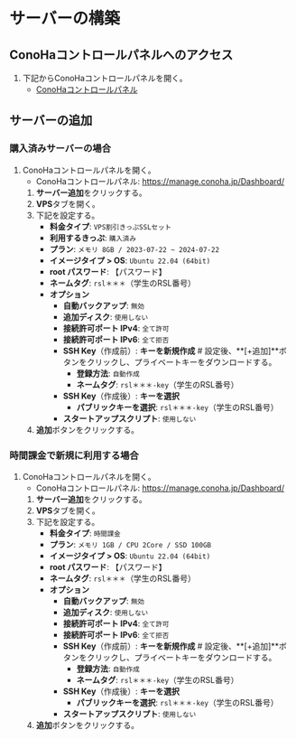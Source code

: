 # サーバーの構築

## ConoHaコントロールパネルへのアクセス
1. 下記からConoHaコントロールパネルを開く。
   - [ConoHaコントロールパネル](https://manage.conoha.jp/Dashboard/)

## サーバーの追加

### 購入済みサーバーの場合
1. ConoHaコントロールパネルを開く。
   - ConoHaコントロールパネル: https://manage.conoha.jp/Dashboard/
   1. **サーバー追加**をクリックする。
   2. **VPS**タブを開く。
   3. 下記を設定する。
      - **料金タイプ**: `VPS割引きっぷSSLセット`
      - **利用するきっぷ**: `購入済み`
      - **プラン**: `メモリ 8GB / 2023-07-22 ~ 2024-07-22`
      - **イメージタイプ > OS**: `Ubuntu 22.04 (64bit)`
      - **root パスワード**: 【パスワード】
      - **ネームタグ**: `rsl＊＊＊`（学生のRSL番号）
      - **オプション**
        - **自動バックアップ**: `無効`
        - **追加ディスク**: `使用しない`
        - **接続許可ポート IPv4**: `全て許可`
        - **接続許可ポート IPv6**: `全て拒否`
        - **SSH Key**（作成前）: **キーを新規作成** # 設定後、**[+追加]**ボタンをクリックし、プライベートキーをダウンロードする。
          - **登録方法**: `自動作成`
          - **ネームタグ**: `rsl＊＊＊-key`（学生のRSL番号）
        - **SSH Key**（作成後）: **キーを選択**
          - **パブリックキーを選択**: `rsl＊＊＊-key`（学生のRSL番号）
        - **スタートアップスクリプト**: `使用しない`
   4. **追加**ボタンをクリックする。

### 時間課金で新規に利用する場合
1. ConoHaコントロールパネルを開く。
   - ConoHaコントロールパネル: https://manage.conoha.jp/Dashboard/
   1. **サーバー追加**をクリックする。
   2. **VPS**タブを開く。
   3. 下記を設定する。
      - **料金タイプ**: `時間課金`
      - **プラン**: `メモリ 1GB / CPU 2Core / SSD 100GB`
      - **イメージタイプ > OS**: `Ubuntu 22.04 (64bit)`
      - **root パスワード**: 【パスワード】
      - **ネームタグ**: `rsl＊＊＊`（学生のRSL番号）
      - **オプション**
        - **自動バックアップ**: `無効`
        - **追加ディスク**: `使用しない`
        - **接続許可ポート IPv4**: `全て許可`
        - **接続許可ポート IPv6**: `全て拒否`
        - **SSH Key**（作成前）: **キーを新規作成** # 設定後、**[+追加]**ボタンをクリックし、プライベートキーをダウンロードする。
          - **登録方法**: `自動作成`
          - **ネームタグ**: `rsl＊＊＊-key`（学生のRSL番号）
        - **SSH Key**（作成後）: **キーを選択**
          - **パブリックキーを選択**: `rsl＊＊＊-key`（学生のRSL番号）
        - **スタートアップスクリプト**: `使用しない`
   4. **追加**ボタンをクリックする。
